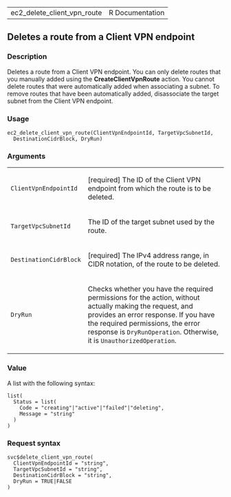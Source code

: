 <table style="width: 100%;">
<tbody>
<tr class="odd">
<td>ec2_delete_client_vpn_route</td>
<td style="text-align: right;">R Documentation</td>
</tr>
</tbody>
</table>

## Deletes a route from a Client VPN endpoint

### Description

Deletes a route from a Client VPN endpoint. You can only delete routes
that you manually added using the **CreateClientVpnRoute** action. You
cannot delete routes that were automatically added when associating a
subnet. To remove routes that have been automatically added,
disassociate the target subnet from the Client VPN endpoint.

### Usage

    ec2_delete_client_vpn_route(ClientVpnEndpointId, TargetVpcSubnetId,
      DestinationCidrBlock, DryRun)

### Arguments

<table>
<colgroup>
<col style="width: 35%" />
<col style="width: 65%" />
</colgroup>
<tbody>
<tr class="odd">
<td><code
id="ec2_delete_client_vpn_route_:_ClientVpnEndpointId">ClientVpnEndpointId</code></td>
<td><p>[required] The ID of the Client VPN endpoint from which the route
is to be deleted.</p></td>
</tr>
<tr class="even">
<td><code
id="ec2_delete_client_vpn_route_:_TargetVpcSubnetId">TargetVpcSubnetId</code></td>
<td><p>The ID of the target subnet used by the route.</p></td>
</tr>
<tr class="odd">
<td><code
id="ec2_delete_client_vpn_route_:_DestinationCidrBlock">DestinationCidrBlock</code></td>
<td><p>[required] The IPv4 address range, in CIDR notation, of the route
to be deleted.</p></td>
</tr>
<tr class="even">
<td><code id="ec2_delete_client_vpn_route_:_DryRun">DryRun</code></td>
<td><p>Checks whether you have the required permissions for the action,
without actually making the request, and provides an error response. If
you have the required permissions, the error response is
<code>DryRunOperation</code>. Otherwise, it is
<code>UnauthorizedOperation</code>.</p></td>
</tr>
</tbody>
</table>

### Value

A list with the following syntax:

    list(
      Status = list(
        Code = "creating"|"active"|"failed"|"deleting",
        Message = "string"
      )
    )

### Request syntax

    svc$delete_client_vpn_route(
      ClientVpnEndpointId = "string",
      TargetVpcSubnetId = "string",
      DestinationCidrBlock = "string",
      DryRun = TRUE|FALSE
    )
